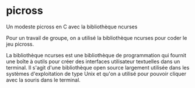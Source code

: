 # picross
Un modeste picross en C avec la bibliothèque ncurses

Pour un travail de groupe, on a utilisé la bibliothèque ncurses pour coder le jeu picross.

La bibliothèque ncurses est une bibliothèque de programmation qui fournit une boîte à outils pour créer des interfaces utilisateur textuelles dans un terminal. Il s'agit d'une bibliothèque open source largement utilisée dans les systèmes d'exploitation de type Unix et qu'on a utilisé pour pouvoir cliquer avec la souris dans le terminal.
